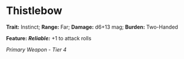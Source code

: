 # Thistlebow

**Trait:** Instinct; **Range:** Far; **Damage:** d6+13 mag; **Burden:** Two-Handed

**Feature:** ***Reliable:*** +1 to attack rolls

*Primary Weapon - Tier 4*
